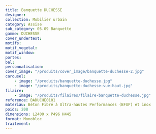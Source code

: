 ```yaml
---
title: Banquette DUCHESSE
designer:
collection: Mobilier urbain
category: Assise
sub_category: 05.09 Banquette
gamme: DUCHESSE
cover_undertext:
motifs:
motif_vegetal:
motif_window:
portes:
bal:
personnalisation:
cover_image: "/produits/cover_image/banquette-duchesse-2.jpg"
carousel:
    - image: "/produits/banquette-duchesse.jpg"
    - image: "/produits/banquette-duchesse-vue-haut.jpg"
filaire:
    - image: "/produits/filaires/filaire-banquette-duchesse.jpg"
reference: BADUCHE0101
materiau: Béton Fibré à Ultra-hautes Performances (BFUP) et inox
poids: 208
dimensions: L2400 x P496 H445
format: Monobloc
traitement:
---
```

